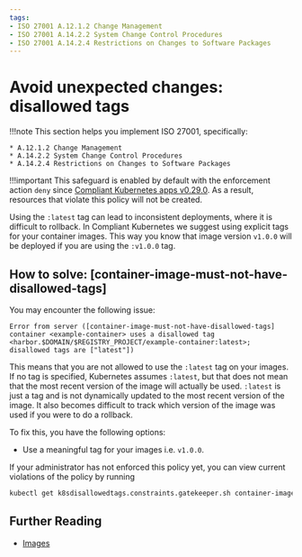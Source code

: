 ```yaml
---
tags:
- ISO 27001 A.12.1.2 Change Management
- ISO 27001 A.14.2.2 System Change Control Procedures
- ISO 27001 A.14.2.4 Restrictions on Changes to Software Packages
---
```

# Avoid unexpected changes: disallowed tags

!!!note
    This section helps you implement ISO 27001, specifically:

    * A.12.1.2 Change Management
    * A.14.2.2 System Change Control Procedures
    * A.14.2.4 Restrictions on Changes to Software Packages

!!!important
    This safeguard is enabled by default with the enforcement action `deny` since [Compliant Kubernetes apps v0.29.0](../../release-notes/ck8s.md#v0290). As a result, resources that violate this policy will not be created.

Using the `:latest` tag can lead to inconsistent deployments, where it is difficult to rollback. In Compliant Kubernetes we suggest using explicit tags for your container images. This way you know that image version `v1.0.0` will be deployed if you are using the `:v1.0.0` tag.

## How to solve: [container-image-must-not-have-disallowed-tags]

You may encounter the following issue:

```
Error from server ([container-image-must-not-have-disallowed-tags] container <example-container> uses a disallowed tag <harbor.$DOMAIN/$REGISTRY_PROJECT/example-container:latest>; disallowed tags are ["latest"])
```

This means that you are not allowed to use the `:latest` tag on your images. If no tag is specified, Kubernetes assumes `:latest`, but that does not mean that the most recent version of the image will actually be used. `:latest` is just a tag and is not dynamically updated to the most recent version of the image. It also becomes difficult to track which version of the image was used if you were to do a rollback.

To fix this, you have the following options:

- Use a meaningful tag for your images i.e. `v1.0.0`.

If your administrator has not enforced this policy yet, you can view current violations of the policy by running
```bash
kubectl get k8sdisallowedtags.constraints.gatekeeper.sh container-image-must-not-have-disallowed-tags -ojson | jq .status.violations
```

## Further Reading

* [Images](https://kubernetes.io/docs/concepts/containers/images/)
